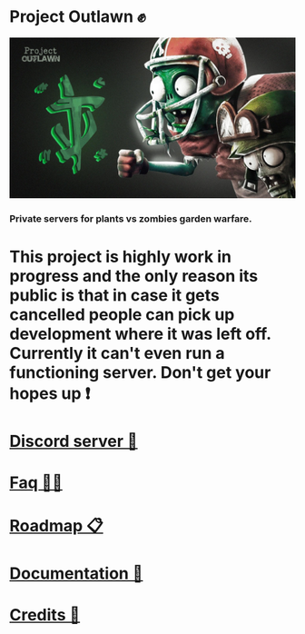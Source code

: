 # Project Outlawn ✊

<img src="Outlawn.jpg" width="800"/>

### Private servers for plants vs zombies garden warfare.

# This project is highly work in progress and the only reason its public is that in case it gets cancelled people can pick up development where it was left off. Currently it can't even run a functioning server. Don't get your hopes up ❗

# [Discord server 💬](https://discord.gg/WuM4hWNUND)

# [Faq 🙋‍♂️](/docs/Faq.md)

# [Roadmap 📋](/docs/Roadmap.md)

# [Documentation 📄](/docs)

# [Credits 📜](/docs/Credits.md)
